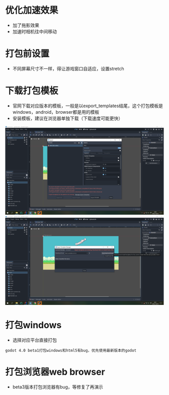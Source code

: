 # 优化加速效果

- 加了拖影效果
- 加速时相机往中间移动

# 打包前设置

- 不同屏幕尺寸不一样，得让游戏窗口自适应，设置stretch


# 下载打包模板

- 官网下载对应版本的模板，一般是以export_templates结尾，这个打包模板是windows，android，browser都是用的模板
- 安装模板，建议在浏览器单独下载（下载速度可能更快）

![Image text](image/227/img.png)
![Image text](image/227/img_1.png)


# 打包windows

- 选择对应平台直接打包
```
godot 4.0 beta1打包windows和html5有bug，优先使用最新版本的godot
```

# 打包浏览器web browser

- beta3版本打包浏览器有bug，等修复了再演示
